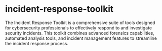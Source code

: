 # incident-response-toolkit
The Incident Response Toolkit is a comprehensive suite of tools designed for cybersecurity professionals to effectively respond to and investigate security incidents. This toolkit combines advanced forensics capabilities, automated analysis tools, and incident management features to streamline the incident response process.
